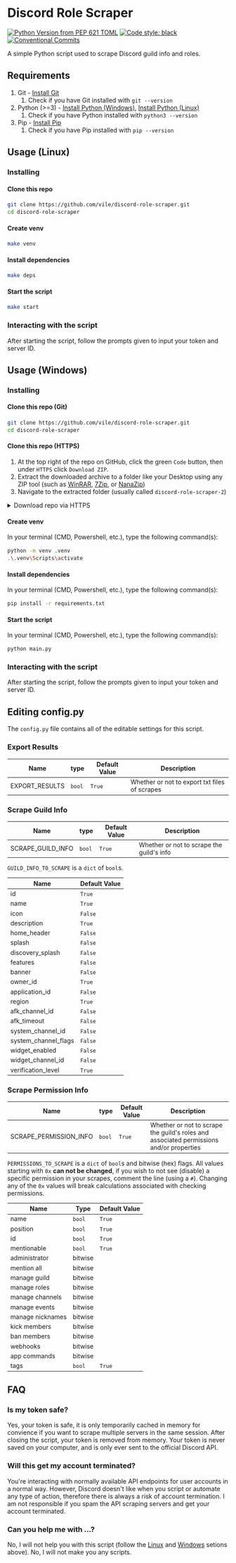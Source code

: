 # Discord Role Scraper

[![Python Version from PEP 621 TOML](https://img.shields.io/python/required-version-toml?tomlFilePath=https%3A%2F%2Fraw.githubusercontent.com%2Fvile%2Fdiscord-role-scraper%2Fmaster%2Fpyproject.toml)](https://www.python.org/)
[![Code style: black](https://img.shields.io/badge/code%20style-black-000000.svg)](https://github.com/psf/black)
[![Conventional Commits](https://img.shields.io/badge/Conventional%20Commits-1.0.0-%23FE5196?logo=conventionalcommits&logoColor=white)](https://conventionalcommits.org)

A simple Python script used to scrape Discord guild info and roles.

## Requirements

1. Git - [Install Git](https://git-scm.com/book/en/v2/Getting-Started-Installing-Git)
   1. Check if you have Git installed with `git --version`
2. Python (>=3) - [Install Python (Windows)](https://www.python.org/downloads/windows/), [Install Python (Linux)](https://docs.python.org/3/using/unix.html)
   1. Check if you have Python installed with `python3 --version`
3. Pip - [Install Pip](https://pip.pypa.io/en/stable/installation/)
   1. Check if you have Pip installed with `pip --version`

## Usage (Linux)

### Installing

#### Clone this repo

```bash
git clone https://github.com/vile/discord-role-scraper.git
cd discord-role-scraper
```

#### Create venv

```bash
make venv
```

#### Install dependencies

```bash
make deps
```

#### Start the script

```bash
make start
```

### Interacting with the script

After starting the script, follow the prompts given to input your token and server ID.

## Usage (Windows)

### Installing

#### Clone this repo (Git)

```bash
git clone https://github.com/vile/discord-role-scraper.git
cd discord-role-scraper
```

#### Clone this repo (HTTPS)

1. At the top right of the repo on GitHub, click the green `Code` button, then under `HTTPS` click `Download ZIP`.
2. Extract the downloaded archive to a folder like your Desktop using any ZIP tool (such as [WinRAR](https://www.win-rar.com/start.html?&L=0), [7Zip](https://www.7-zip.org/), or [NanaZip](https://github.com/M2Team/NanaZip))
3. Navigate to the extracted folder (usually called `discord-role-scraper-2`)

<details>
<summary>Download repo via HTTPS</summary>
<br>

![Download repo via HTTPS](./images/1-download-zip-via-https.jpg)

</details>

#### Create venv

In your terminal (CMD, Powershell, etc.), type the following command(s):

```bash
python -m venv .venv
.\.venv\Scripts\activate
```

#### Install dependencies

In your terminal (CMD, Powershell, etc.), type the following command(s):

```bash
pip install -r requirements.txt
```

#### Start the script

In your terminal (CMD, Powershell, etc.), type the following command(s):

```bash
python main.py
```

### Interacting with the script

After starting the script, follow the prompts given to input your token and server ID.

## Editing config.py

The `config.py` file contains all of the editable settings for this script.

### Export Results

| Name           | type   | Default Value | Description                                   |
| -------------- | ------ | ------------- | --------------------------------------------- |
| EXPORT_RESULTS | `bool` | `True`        | Whether or not to export txt files of scrapes |

### Scrape Guild Info

| Name              | type   | Default Value | Description                               |
| ----------------- | ------ | ------------- | ----------------------------------------- |
| SCRAPE_GUILD_INFO | `bool` | `True`        | Whether or not to scrape the guild's info |

`GUILD_INFO_TO_SCRAPE` is a `dict` of `bool`s.

| Name                 | Default Value |
| -------------------- | ------------- |
| id                   | `True`        |
| name                 | `True`        |
| icon                 | `False`       |
| description          | `True`        |
| home_header          | `False`       |
| splash               | `False`       |
| discovery_splash     | `False`       |
| features             | `False`       |
| banner               | `False`       |
| owner_id             | `True`        |
| application_id       | `False`       |
| region               | `True`        |
| afk_channel_id       | `False`       |
| afk_timeout          | `False`       |
| system_channel_id    | `False`       |
| system_channel_flags | `False`       |
| widget_enabled       | `False`       |
| widget_channel_id    | `False`       |
| verification_level   | `True`        |

### Scrape Permission Info

| Name                   | type   | Default Value | Description                                                                             |
| ---------------------- | ------ | ------------- | --------------------------------------------------------------------------------------- |
| SCRAPE_PERMISSION_INFO | `bool` | `True`        | Whether or not to scrape the guild's roles and associated permissions and/or properties |

`PERMISSIONS_TO_SCRAPE` is a `dict` of `bool`s and bitwise (hex) flags.
All values starting with `0x` **can not be changed**, if you wish to not see (disable) a specific permission in your scrapes, comment the line (using a `#`). Changing any of the `0x` values will break calculations associated with checking permissions.

| Name             | Type    | Default Value |
| ---------------- | ------- | ------------- |
| name             | `bool`  | `True`        |
| position         | `bool`  | `True`        |
| id               | `bool`  | `True`        |
| mentionable      | `bool`  | `True`        |
| administrator    | bitwise |
| mention all      | bitwise |
| manage guild     | bitwise |
| manage roles     | bitwise |
| manage channels  | bitwise |
| manage events    | bitwise |
| manage nicknames | bitwise |
| kick members     | bitwise |
| ban members      | bitwise |
| webhooks         | bitwise |
| app commands     | bitwise |
| tags             | `bool`  | `True`        |

## FAQ

### Is my token safe?

Yes, your token is safe, it is only temporarily cached in memory for convience if you want to scrape multiple servers in the same session.
After closing the script, your token is removed from memory.
Your token is never saved on your computer, and is only ever sent to the official Discord API.

### Will this get my account terminated?

You're interacting with normally available API endpoints for user accounts in a normal way.
However, Discord doesn't like when you script or automate any type of action, therefore there is always a risk of account termination.
I am not responsible if you spam the API scraping servers and get your account terminated.

### Can you help me with ...?

No, I will not help you with this script (follow the [Linux](#usage-linux) and [Windows](#usage-windows) setions above).
No, I will not make you any scripts.
